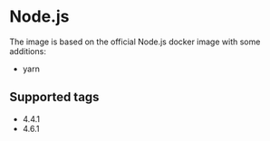 # Node.js

The image is based on the official Node.js docker image with some additions:
 * yarn

## Supported tags

 * 4.4.1
 * 4.6.1
